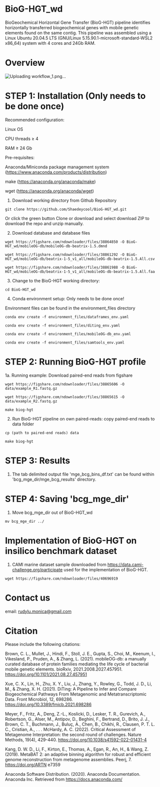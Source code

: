 # BioG-HGT_wd
BioGeochemical Horizontal Gene Transfer (BioG-HGT) pipeline identifies horizontally transferred biogeochemical genes with mobile genetic elements found on the same contig. This pipeline was assembled using a Linux Ubuntu 20.04.5 LTS (GNU/Linux 5.15.90.1-microsoft-standard-WSL2 x86_64) system with 4 cores and 24Gb RAM.

# Overview

![Uploading workflow_1.png…]()

# STEP 1: Installation (Only needs to be done once)
Recommended configuration:

Linux OS

CPU threads ≥ 4

RAM ≥ 24 Gb

Pre-requisites:

Anaconda/Miniconda package management system (https://www.anaconda.com/products/distribution)

make (https://anaconda.org/anaconda/make)

wget (https://anaconda.org/anaconda/wget)

1. Download working directory from Github Repository

```
git clone https://github.com/Shaedeycool/BioG-HGT_wd.git 
```

Or click the green button Clone or download and select download ZIP to download the repo and unzip manually.

2. Download database and database files

```
wget https://figshare.com/ndownloader/files/38864850 -O BioG-HGT_wd/mobileOG-db/mobileOG-db-beatrix-1.5.dmnd

wget https://figshare.com/ndownloader/files/38861292 -O BioG-HGT_wd/mobileOG-db/beatrix-1-5_v1_all/mobileOG-db-beatrix-1.5.All.csv

wget https://figshare.com/ndownloader/files/38861988 -O BioG-HGT_wd/mobileOG-db/beatrix-1-5_v1_all/mobileOG-db-beatrix-1.5.All.faa
```

3. Change to the BioG-HGT working directory:

```
cd BioG-HGT_wd
```

4. Conda environment setup: Only needs to be done once!

Environment files can be found in the environment_files directory
```
conda env create -f environment_files/dataframes_env.yaml

conda env create -f environment_files/diting_env.yaml

conda env create -f environment_files/mobileOG-db_env.yaml

conda env create -f environment_files/samtools_env.yaml
```

# STEP 2: Running BioG-HGT profile 

1a. Running example: Download paired-end reads from figshare

```
wget https://figshare.com/ndownloader/files/38865606 -O data/example_R1.fastq.gz

wget https://figshare.com/ndownloader/files/38865615 -O data/example_R2.fastq.gz

make biog-hgt
```

2. Run BioG-HGT pipeline on own paired-reads: copy paired-end reads to data folder

```
cp (path to paired-end reads) data

make biog-hgt
```

# STEP 3: Results

1. The tab delimited output file 'mge_bcg_bins_df.txt' can be found within 'bcg_mge_dir/mge_bcg_results' directory.

# STEP 4: Saving 'bcg_mge_dir'

1. Move bcg_mge_dir out of BioG-HGT_wd

```
mv bcg_mge_dir ../
```

# Implementation of BioG-HGT on insilico benchmark dataset

1. CAMI marine dataset sample downloaded from https://data.cami-challenge.org/participate used for the implementation of BioG-HGT.  
```
wget https://figshare.com/ndownloader/files/40696919
```

# Contact us

email: rudylu.monica@gmail.com

# Citation
Please include the following citations:

Brown, C. L., Mullet, J., Hindi, F., Stoll, J. E., Gupta, S., Choi, M., Keenum, I., Vikesland, P., Pruden, A., & Zhang, L. (2021). mobileOG-db: a manually curated database of protein families mediating the life cycle of bacterial mobile genetic elements. bioRxiv, 2021.2008.2027.457951. https://doi.org/10.1101/2021.08.27.457951

Xue, C. X., Lin, H., Zhu, X. Y., Liu, J., Zhang, Y., Rowley, G., Todd, J. D., Li, M., & Zhang, X. H. (2021). DiTing: A Pipeline to Infer and Compare Biogeochemical Pathways From Metagenomic and Metatranscriptomic Data. Front Microbiol, 12, 698286. https://doi.org/10.3389/fmicb.2021.698286

Meyer, F., Fritz, A., Deng, Z.-L., Koslicki, D., Lesker, T. R., Gurevich, A., Robertson, G., Alser, M., Antipov, D., Beghini, F., Bertrand, D., Brito, J. J., Brown, C. T., Buchmann, J., Buluç, A., Chen, B., Chikhi, R., Clausen, P. T. L. C., Cristian, A., . . . McHardy, A. C. (2022). Critical Assessment of Metagenome Interpretation: the second round of challenges. Nature Methods, 19(4), 429-440. https://doi.org/10.1038/s41592-022-01431-4

Kang, D. W. D., Li, F., Kirton, E., Thomas, A., Egan, R., An, H., & Wang, Z. (2019). MetaBAT 2: an adaptive binning algorithm for robust and efficient genome reconstruction from metagenome assemblies. Peerj, 7. https://doi.org/ARTN e7359

Anaconda Software Distribution. (2020). Anaconda Documentation. Anaconda Inc. Retrieved from https://docs.anaconda.com/
